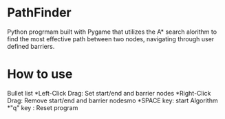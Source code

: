 # PathFinder
Python progrmam built with Pygame that utilizes the A* search alorithm to find the most effective path between two nodes, navigating through user defined barriers.
# How to use
Bullet list
*Left-Click Drag: Set start/end and barrier nodes
*Right-Click Drag: Remove start/end and barrier nodesmo
*SPACE key: start Algorithm
*"q" key : Reset program
